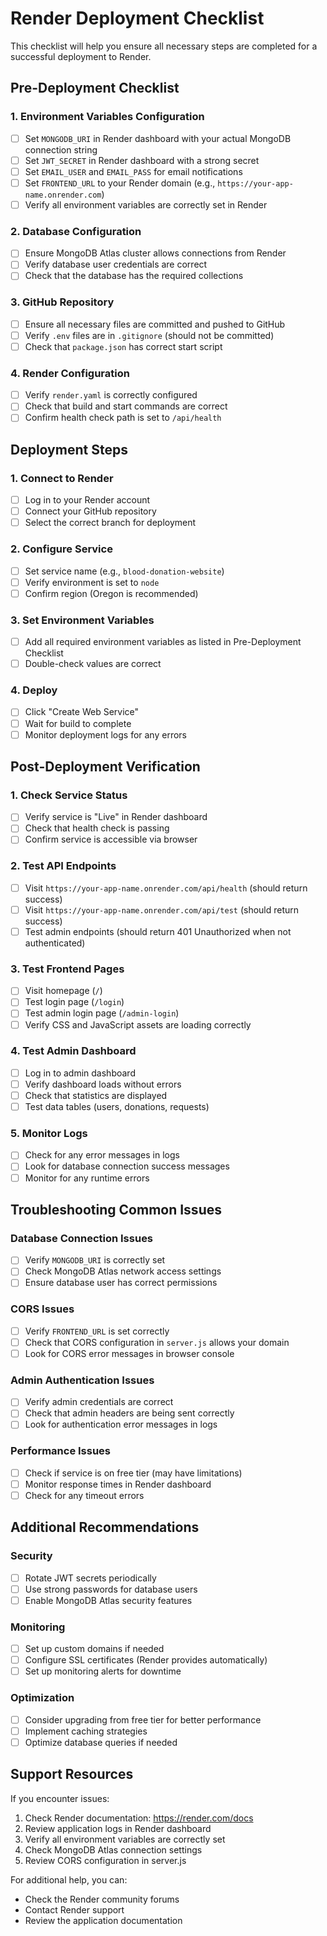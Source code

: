 # Render Deployment Checklist

This checklist will help you ensure all necessary steps are completed for a successful deployment to Render.

## Pre-Deployment Checklist

### 1. Environment Variables Configuration
- [ ] Set `MONGODB_URI` in Render dashboard with your actual MongoDB connection string
- [ ] Set `JWT_SECRET` in Render dashboard with a strong secret
- [ ] Set `EMAIL_USER` and `EMAIL_PASS` for email notifications
- [ ] Set `FRONTEND_URL` to your Render domain (e.g., `https://your-app-name.onrender.com`)
- [ ] Verify all environment variables are correctly set in Render

### 2. Database Configuration
- [ ] Ensure MongoDB Atlas cluster allows connections from Render
- [ ] Verify database user credentials are correct
- [ ] Check that the database has the required collections

### 3. GitHub Repository
- [ ] Ensure all necessary files are committed and pushed to GitHub
- [ ] Verify `.env` files are in `.gitignore` (should not be committed)
- [ ] Check that `package.json` has correct start script

### 4. Render Configuration
- [ ] Verify `render.yaml` is correctly configured
- [ ] Check that build and start commands are correct
- [ ] Confirm health check path is set to `/api/health`

## Deployment Steps

### 1. Connect to Render
- [ ] Log in to your Render account
- [ ] Connect your GitHub repository
- [ ] Select the correct branch for deployment

### 2. Configure Service
- [ ] Set service name (e.g., `blood-donation-website`)
- [ ] Verify environment is set to `node`
- [ ] Confirm region (Oregon is recommended)

### 3. Set Environment Variables
- [ ] Add all required environment variables as listed in Pre-Deployment Checklist
- [ ] Double-check values are correct

### 4. Deploy
- [ ] Click "Create Web Service"
- [ ] Wait for build to complete
- [ ] Monitor deployment logs for any errors

## Post-Deployment Verification

### 1. Check Service Status
- [ ] Verify service is "Live" in Render dashboard
- [ ] Check that health check is passing
- [ ] Confirm service is accessible via browser

### 2. Test API Endpoints
- [ ] Visit `https://your-app-name.onrender.com/api/health` (should return success)
- [ ] Visit `https://your-app-name.onrender.com/api/test` (should return success)
- [ ] Test admin endpoints (should return 401 Unauthorized when not authenticated)

### 3. Test Frontend Pages
- [ ] Visit homepage (`/`)
- [ ] Test login page (`/login`)
- [ ] Test admin login page (`/admin-login`)
- [ ] Verify CSS and JavaScript assets are loading correctly

### 4. Test Admin Dashboard
- [ ] Log in to admin dashboard
- [ ] Verify dashboard loads without errors
- [ ] Check that statistics are displayed
- [ ] Test data tables (users, donations, requests)

### 5. Monitor Logs
- [ ] Check for any error messages in logs
- [ ] Look for database connection success messages
- [ ] Monitor for any runtime errors

## Troubleshooting Common Issues

### Database Connection Issues
- [ ] Verify `MONGODB_URI` is correctly set
- [ ] Check MongoDB Atlas network access settings
- [ ] Ensure database user has correct permissions

### CORS Issues
- [ ] Verify `FRONTEND_URL` is set correctly
- [ ] Check that CORS configuration in `server.js` allows your domain
- [ ] Look for CORS error messages in browser console

### Admin Authentication Issues
- [ ] Verify admin credentials are correct
- [ ] Check that admin headers are being sent correctly
- [ ] Look for authentication error messages in logs

### Performance Issues
- [ ] Check if service is on free tier (may have limitations)
- [ ] Monitor response times in Render dashboard
- [ ] Check for any timeout errors

## Additional Recommendations

### Security
- [ ] Rotate JWT secrets periodically
- [ ] Use strong passwords for database users
- [ ] Enable MongoDB Atlas security features

### Monitoring
- [ ] Set up custom domains if needed
- [ ] Configure SSL certificates (Render provides automatically)
- [ ] Set up monitoring alerts for downtime

### Optimization
- [ ] Consider upgrading from free tier for better performance
- [ ] Implement caching strategies
- [ ] Optimize database queries if needed

## Support Resources

If you encounter issues:
1. Check Render documentation: https://render.com/docs
2. Review application logs in Render dashboard
3. Verify all environment variables are correctly set
4. Check MongoDB Atlas connection settings
5. Review CORS configuration in server.js

For additional help, you can:
- Check the Render community forums
- Contact Render support
- Review the application documentation